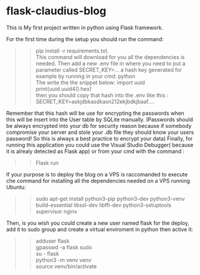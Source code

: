# flask-claudius-blog
This is My first project written in python using Flask framework.

For the first time during the setup you should run the command: 
>> pip install -r requirements.txt. <br>
This command will download for you all the dependencies is needed.
Then add a new .env file in where you need to put a parameter called SECRET_KEY=... a hash key generated for example by running in your cmd:
>> python <br>
The write the the snippet below:
>> import uuid <br>
>> print(uuid.uuid4().hex) <br>
then you should copy that hash into the .env
like this : SECRET_KEY=askjdbkasdkasn212ekjbdkjbaaf....

Remember that this hash will be use for encrypting the passwords when this will be insert into the User table by SQLite manually.
(Passwords should be always encrypted into your db for security reason because if somebody compromise your server and stole your .db file they should know your users password! So this is always a best practice to encrypt your data)
Finally, for running this application you could use the Visual Studio Debugger( because it is alrealy detected as Flask app) or from your cmd with the command : 
>> Flask run <br>

If your purpose is to deploy the blog on a VPS is raccomanded to execute che command for installing all the dependencies needed on a VPS running Ubuntu:

>> sudo apt-get install python3-pip python3-dev python3-venv build-essential libssl-dev libffi-dev python3-setuptools supervisor nginx 

Then, is you wish you could create a new user named flask
for the deploy, add it to sudo group and create a virtual enviroment in python then active it:
>> adduser flask <br>
>> gpasswd -a flask sudo <br>
>> su - flask <br>
>> python3 -m venv venv <br>
>> source venv/bin/activate <br>